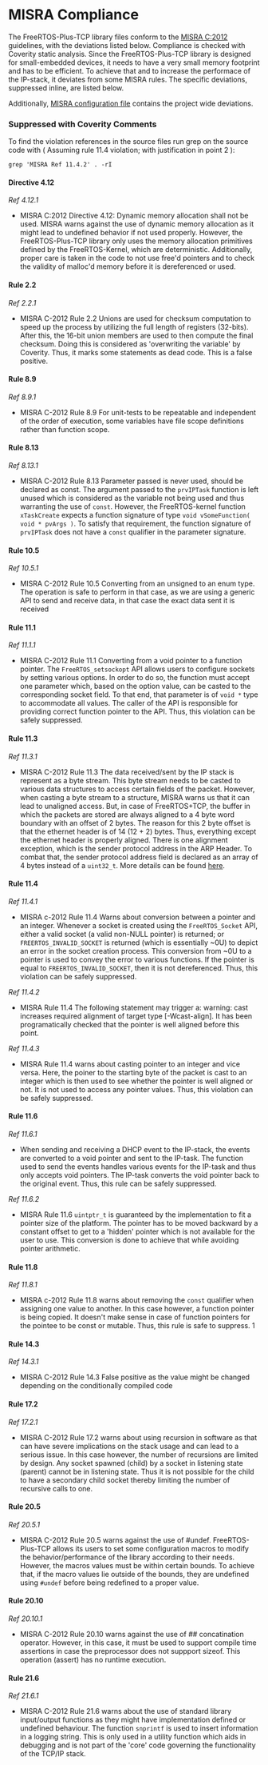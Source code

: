 # MISRA Compliance

The FreeRTOS-Plus-TCP library files conform to the
[MISRA C:2012](https://www.misra.org.uk/MISRAHome/MISRAC2012/tabid/196/Default.aspx)
guidelines, with the deviations listed below. Compliance is checked with
Coverity static analysis. Since the FreeRTOS-Plus-TCP library is designed for
small-embedded devices, it needs to have a very small memory footprint and has
to be efficient. To achieve that and to increase the performace of the IP-stack,
it deviates from some MISRA rules. The specific deviations, suppressed inline,
are listed below.

Additionally,
[MISRA configuration file](https://github.com/FreeRTOS/FreeRTOS-Plus-TCP/blob/main/test/Coverity/coverity_misra.config)
contains the project wide deviations.

### Suppressed with Coverity Comments

To find the violation references in the source files run grep on the source code
with ( Assuming rule 11.4 violation; with justification in point 2 ):

```
grep 'MISRA Ref 11.4.2' . -rI
```

#### Directive 4.12

_Ref 4.12.1_

- MISRA C:2012 Directive 4.12: Dynamic memory allocation shall not be used.
  MISRA warns against the use of dynamic memory allocation as it might lead to
  undefined behavior if not used properly. However, the FreeRTOS-Plus-TCP
  library only uses the memory allocation primitives defined by the
  FreeRTOS-Kernel, which are deterministic. Additionally, proper care is taken
  in the code to not use free'd pointers and to check the validity of malloc'd
  memory before it is dereferenced or used.

#### Rule 2.2

_Ref 2.2.1_

- MISRA C-2012 Rule 2.2 Unions are used for checksum computation to speed up the
  process by utilizing the full length of registers (32-bits). After this, the
  16-bit union members are used to then compute the final checksum. Doing this
  is considered as 'overwriting the variable' by Coverity. Thus, it marks some
  statements as dead code. This is a false positive.

#### Rule 8.9

_Ref 8.9.1_

- MISRA C-2012 Rule 8.9 For unit-tests to be repeatable and independent of the
  order of execution, some variables have file scope definitions rather than
  function scope.

#### Rule 8.13

_Ref 8.13.1_

- MISRA C-2012 Rule 8.13 Parameter passed is never used, should be declared as
  const. The argument passed to the `prvIPTask` function is left unused which is
  considered as the variable not being used and thus warranting the use of
  `const`. However, the FreeRTOS-kernel function `xTaskCreate` expects a
  function signature of type `void vSomeFunction( void * pvArgs )`. To satisfy
  that requirement, the function signature of `prvIPTask` does not have a
  `const` qualifier in the parameter signature.

#### Rule 10.5

_Ref 10.5.1_

- MISRA C-2012 Rule 10.5 Converting from an unsigned to an enum type. The
  operation is safe to perform in that case, as we are using a generic API to
  send and receive data, in that case the exact data sent it is received

#### Rule 11.1

_Ref 11.1.1_

- MISRA C-2012 Rule 11.1 Converting from a void pointer to a function pointer.
  The `FreeRTOS_setsockopt` API allows users to configure sockets by setting
  various options. In order to do so, the function must accept one parameter
  which, based on the option value, can be casted to the corresponding socket
  field. To that end, that parameter is of `void *` type to accommodate all
  values. The caller of the API is responsible for providing correct function
  pointer to the API. Thus, this violation can be safely suppressed.

#### Rule 11.3

_Ref 11.3.1_

- MISRA C-2012 Rule 11.3 The data received/sent by the IP stack is represent as
  a byte stream. This byte stream needs to be casted to various data structures
  to access certain fields of the packet. However, when casting a byte stream to
  a structure, MISRA warns us that it can lead to unaligned access. But, in case
  of FreeRTOS+TCP, the buffer in which the packets are stored are always aligned
  to a 4 byte word boundary with an offset of 2 bytes. The reason for this 2
  byte offset is that the ethernet header is of 14 (12 + 2) bytes. Thus,
  everything except the ethernet header is properly aligned. There is one
  alignment exception, which is the sender protocol address in the ARP Header.
  To combat that, the sender protocol address field is declared as an array of 4
  bytes instead of a `uint32_t`. More details can be found
  [here](https://github.com/FreeRTOS/FreeRTOS-Plus-TCP/pull/512#pullrequestreview-1035211706).

#### Rule 11.4

_Ref 11.4.1_

- MISRA c-2012 Rule 11.4 Warns about conversion between a pointer and an
  integer. Whenever a socket is created using the `FreeRTOS_Socket` API, either
  a valid socket (a valid non-NULL pointer) is returned; or
  `FREERTOS_INVALID_SOCKET` is returned (which is essentially ~0U) to depict an
  error in the socket creation process. This conversion from ~0U to a pointer is
  used to convey the error to various functions. If the pointer is equal to
  `FREERTOS_INVALID_SOCKET`, then it is not dereferenced. Thus, this violation
  can be safely suppressed.

_Ref 11.4.2_

- MISRA Rule 11.4 The following statement may trigger a: warning: cast increases
  required alignment of target type [-Wcast-align]. It has been programatically
  checked that the pointer is well aligned before this point.

_Ref 11.4.3_

- MISRA Rule 11.4 warns about casting pointer to an integer and vice versa.
  Here, the poiner to the starting byte of the packet is cast to an integer
  which is then used to see whether the pointer is well aligned or not. It is
  not used to access any pointer values. Thus, this violation can be safely
  suppressed.

#### Rule 11.6

_Ref 11.6.1_

- When sending and receiving a DHCP event to the IP-stack, the events are
  converted to a void pointer and sent to the IP-task. The function used to send
  the events handles various events for the IP-task and thus only accepts void
  pointers. The IP-task converts the void pointer back to the original event.
  Thus, this rule can be safely suppressed.

_Ref 11.6.2_

- MISRA Rule 11.6 `uintptr_t` is guaranteed by the implementation to fit a
  pointer size of the platform. The pointer has to be moved backward by a
  constant offset to get to a 'hidden' pointer which is not available for the
  user to use. This conversion is done to achieve that while avoiding pointer
  arithmetic.

#### Rule 11.8

_Ref 11.8.1_

- MISRA c-2012 Rule 11.8 warns about removing the `const` qualifier when
  assigning one value to another. In this case however, a function pointer is
  being copied. It doesn't make sense in case of function pointers for the
  pointee to be const or mutable. Thus, this rule is safe to suppress. 1

#### Rule 14.3

_Ref 14.3.1_

- MISRA C-2012 Rule 14.3 False positive as the value might be changed depending
  on the conditionally compiled code

#### Rule 17.2

_Ref 17.2.1_

- MISRA C-2012 Rule 17.2 warns about using recursion in software as that can
  have severe implications on the stack usage and can lead to a serious issue.
  In this case however, the number of recursions are limited by design. Any
  socket spawned (child) by a socket in listening state (parent) cannot be in
  listening state. Thus it is not possible for the child to have a secondary
  child socket thereby limiting the number of recursive calls to one.

#### Rule 20.5

_Ref 20.5.1_

- MISRA C-2012 Rule 20.5 warns against the use of #undef. FreeRTOS-Plus-TCP
  allows its users to set some configuration macros to modify the
  behavior/performance of the library according to their needs. However, the
  macros values must be within certain bounds. To achieve that, if the macro
  values lie outside of the bounds, they are undefined using `#undef` before
  being redefined to a proper value.

#### Rule 20.10

_Ref 20.10.1_

- MISRA C-2012 Rule 20.10 warns against the use of ## concatination operator.
  However, in this case, it must be used to support compile time assertions in
  case the preprocessor does not suppport sizeof. This operation (assert) has no
  runtime execution.

#### Rule 21.6

_Ref 21.6.1_

- MISRA C-2012 Rule 21.6 warns about the use of standard library input/output
  functions as they might have implementation defined or undefined behaviour.
  The function `snprintf` is used to insert information in a logging string.
  This is only used in a utility function which aids in debugging and is not
  part of the 'core' code governing the functionality of the TCP/IP stack.
